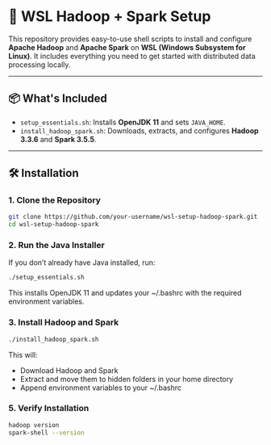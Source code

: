# 🚀 WSL Hadoop + Spark Setup

This repository provides easy-to-use shell scripts to install and configure **Apache Hadoop** and **Apache Spark** on **WSL (Windows Subsystem for Linux)**. It includes everything you need to get started with distributed data processing locally.

---

## 📦 What's Included

- `setup_essentials.sh`: Installs **OpenJDK 11** and sets `JAVA_HOME`.
- `install_hadoop_spark.sh`: Downloads, extracts, and configures **Hadoop 3.3.6** and **Spark 3.5.5**.

---

## 🛠️ Installation

### 1. Clone the Repository

```bash
git clone https://github.com/your-username/wsl-setup-hadoop-spark.git
cd wsl-setup-hadoop-spark
```

### 2. Run the Java Installer

If you don’t already have Java installed, run:

```bash
./setup_essentials.sh
```
This installs OpenJDK 11 and updates your ~/.bashrc with the required environment variables.

### 3. Install Hadoop and Spark

```bash
./install_hadoop_spark.sh
```

This will:

- Download Hadoop and Spark
- Extract and move them to hidden folders in your home directory
- Append environment variables to your ~/.bashrc

### 5. Verify Installation

```bash
hadoop version
spark-shell --version
```

